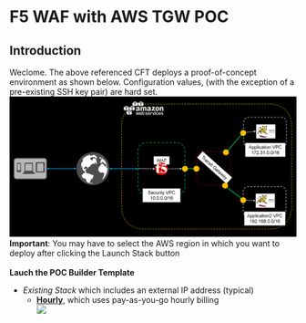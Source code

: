 # F5 WAF with AWS TGW POC


## Introduction

Weclome.  The above referenced CFT deploys a proof-of-concept environment as shown below.  Configuration values, (with the exception of a pre-existing SSH key pair) are hard set.
<img src="infra.png" alt="F5/AWS TGW POC">
**Important**: You may have to select the AWS region in which you want to deploy after clicking the Launch Stack button
<br><br>
**Lauch the POC Builder Template**
- *Existing Stack* which includes an external IP address (typical)
  - <a href="https://github.com/F5Networks/f5-aws-cloudformation/tree/master/supported/standalone/1nic/existing-stack/payg">**Hourly**</a>, which uses pay-as-you-go hourly billing 
    <a href="https://console.aws.amazon.com/cloudformation/home?region=us-east-1#/stacks/new?stackName=BigIp-1nic-PAYG&templateURL=https://s3.amazonaws.com/f5-cft/f5-existing-stack-payg-1nic-bigip.template">  
   <img src="https://s3.amazonaws.com/cloudformation-examples/cloudformation-launch-stack.png"/></a>
